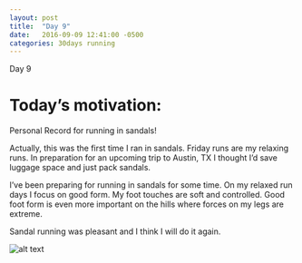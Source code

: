 ```yaml
---
layout: post
title:  "Day 9"
date:   2016-09-09 12:41:00 -0500
categories: 30days running
---
```

Day 9

# Today’s motivation:

Personal Record for running in sandals! 

Actually, this was the first time I ran in sandals. Friday runs are my relaxing runs. In preparation for an upcoming trip to Austin, TX I thought I’d save luggage space and just pack sandals.

I’ve been preparing for running in sandals for some time. On my relaxed run days I focus on good form. My foot touches are soft and controlled. Good foot form is even more important on the hills where forces on my legs are extreme.

Sandal running was pleasant and I think I will do it again.

![alt text]({{site.baseurl}}/img/day9.jpg "Day 9 - Running in Chaco Sandals")